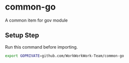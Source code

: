 # common-go

A common item for gov module

## Setup Step

Run this command before importing.

```bash
export GOPRIVATE=github.com/WorkWorkWork-Team/common-go
```
